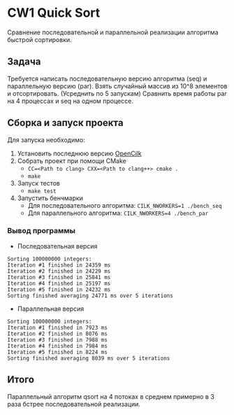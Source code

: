 # CW1 Quick Sort

Сравнение последовательной и параллельной реализации алгоритма быстрой сортировки.

## Задача

Требуется написать
последовательную версию алгоритма (seq) и параллельную
версию (par). Взять случайный массив из 10^8 элементов и
отсортировать. (Усреднить по 5 запускам) Сравнить время работы
par на 4 процессах и seq на одном процессе.

## Сборка и запуск проекта

Для запуска необходимо:
1. Установить последнюю версию [OpenCilk](https://github.com/OpenCilk/opencilk-project)
2. Собрать проект при помощи CMake 
   * `CC=<Path to clang> CXX=<Path to clang++> cmake .`
   * `make`
3. Запуск тестов
   * `make test`
4. Запустить бенчмарки
   * Для последовательного алгоритма: `CILK_NWORKERS=1 ./bench_seq`
   * Для параллельного алгоритма: `CILK_NWORKERS=4 ./bench_par`

### Вывод программы

* Последовательная версия

```
Sorting 100000000 integers:
Iteration #1 finished in 24359 ms
Iteration #2 finished in 24229 ms
Iteration #3 finished in 25841 ms
Iteration #4 finished in 25197 ms
Iteration #5 finished in 24232 ms
Sorting finished averaging 24771 ms over 5 iterations
```

* Параллельная версия

```
Sorting 100000000 integers:
Iteration #1 finished in 7923 ms
Iteration #2 finished in 8076 ms
Iteration #3 finished in 7988 ms
Iteration #4 finished in 7984 ms
Iteration #5 finished in 8224 ms
Sorting finished averaging 8039 ms over 5 iterations
```

## Итого

Параллельный алгоритм qsort на 4 потоках в среднем примерно в 3 раза бстрее последовательной реализации.